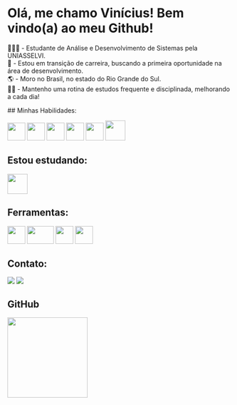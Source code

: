 # Olá, me chamo Vinícius! Bem vindo(a) ao meu Github!
<p style="font-size:25 px;">
👨🏼‍💻 - Estudante de Análise e Desenvolvimento de Sistemas pela UNIASSELVI.<br>
💼 - Estou em transição de carreira, buscando a primeira oportunidade na área de desenvolvimento.<br>
🌎 - Moro no Brasil, no estado do Rio Grande do Sul.<br>
🐱‍💻 - Mantenho uma rotina de estudos frequente e disciplinada, melhorando a cada dia!<br>
</p>
## Minhas Habilidades:

<img loading="lazy" src="https://raw.githubusercontent.com/danielcranney/readme-generator/main/public/icons/skills/html5-colored.svg" width="40" height="40"/>  <img loading="lazy" src="https://raw.githubusercontent.com/danielcranney/readme-generator/main/public/icons/skills/css3-colored.svg" width="40" height="40"/>  <img loading="lazy" src="https://raw.githubusercontent.com/danielcranney/readme-generator/main/public/icons/skills/javascript-colored.svg" width="40" height="40"/>  <img loading="lazy" src="https://raw.githubusercontent.com/danielcranney/readme-generator/main/public/icons/skills/python-colored.svg" width="40" height="40"/> <img loading="lazy" src="https://res.cloudinary.com/appmasters-io/image/upload/c_fit,w_70,h_70,q_70,f_auto/mysql_87a2317566" width="40" height="40"/> <img loading="lazy" src="https://banyancloud.io/wp-content/uploads/2023/02/Ms-Sql-150x150.png" width="45" height="45"/>

## Estou estudando:

<img loading="lazy" src="https://cdn.iconscout.com/icon/free/png-256/free-csharp-1175240.png?f=webp" width="45" height="45"/>

## Ferramentas:

<img loading="lazy" src="https://cdn.icon-icons.com/icons2/2107/PNG/512/file_type_vscode_icon_130084.png" width="40" height="40"/> <img loading="lazy" src="https://upload.wikimedia.org/wikipedia/commons/thumb/d/d0/Google_Colaboratory_SVG_Logo.svg/800px-Google_Colaboratory_SVG_Logo.svg.png" width="60" height="40"/> <img loading="lazy" src="https://img.utdstc.com/icon/f6f/11c/f6f11c75fda63dd454fa5db9610a77cfd6752be4db11010f2e4252551a4abccd:100" width="40" height="40"/> <img loading="lazy" src="https://miro.medium.com/v2/format:webp/1*-hkzF9m5828c-UIaSQNUug.jpeg" width="40" height="40"/>

## Contato:

<div>
<a href="https://instagram.com/viniaz" target="_blank"><img loading="lazy" src="https://img.shields.io/badge/-Instagram-%23E4405F?style=for-the-badge&logo=instagram&logoColor=white" target="_blank"></a>
<a href="https://www.linkedin.com/in/viniaz" target="_blank"><img loading="lazy" src="https://img.shields.io/badge/-LinkedIn-%230077B5?style=for-the-badge&logo=linkedin&logoColor=white" target="_blank"></a>   
</div>

## GitHub 
<div>
<a href="https://github.com/viniciusaze">
<img loading="lazy" height="180em" src="https://github-readme-stats.vercel.app/api/top-langs/?username=viniciusaze&layout=compact&langs_count=7&theme=dracula"/>
</div>
